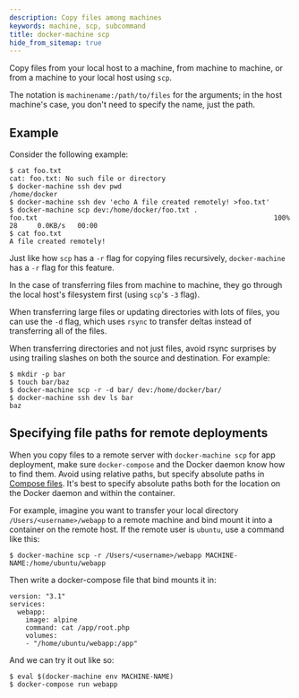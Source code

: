 ```yaml
---
description: Copy files among machines
keywords: machine, scp, subcommand
title: docker-machine scp
hide_from_sitemap: true
---
```


Copy files from your local host to a machine, from machine to machine, or from a
machine to your local host using `scp`.

The notation is `machinename:/path/to/files` for the arguments; in the host
machine's case, you don't need to specify the name, just the path.

## Example

Consider the following example:

```none
$ cat foo.txt
cat: foo.txt: No such file or directory
$ docker-machine ssh dev pwd
/home/docker
$ docker-machine ssh dev 'echo A file created remotely! >foo.txt'
$ docker-machine scp dev:/home/docker/foo.txt .
foo.txt                                                           100%   28     0.0KB/s   00:00
$ cat foo.txt
A file created remotely!
```

Just like how `scp` has a `-r` flag for copying files recursively,
`docker-machine` has a `-r` flag for this feature.

In the case of transferring files from machine to machine,
they go through the local host's filesystem first (using `scp`'s `-3` flag).

When transferring large files or updating directories with lots of files,
you can use the `-d` flag, which uses `rsync` to transfer deltas instead of
transferring all of the files.

When transferring directories and not just files, avoid rsync surprises
by using trailing slashes on both the source and destination. For example:

```none
$ mkdir -p bar
$ touch bar/baz
$ docker-machine scp -r -d bar/ dev:/home/docker/bar/
$ docker-machine ssh dev ls bar
baz
```

## Specifying file paths for remote deployments

When you copy files to a remote server with `docker-machine scp` for app
deployment, make sure `docker-compose` and the Docker daemon know how to find
them. Avoid using relative paths, but specify absolute paths in
[Compose files](/compose/compose-file/index.md). It's best to specify absolute
paths both for the location on the Docker daemon and within the container.

For example, imagine you want to transfer your local directory
`/Users/<username>/webapp` to a remote machine and bind mount it into a
container on the remote host. If the remote user is `ubuntu`, use a command like
this:

```none
$ docker-machine scp -r /Users/<username>/webapp MACHINE-NAME:/home/ubuntu/webapp
```

Then write a docker-compose file that bind mounts it in:

```none
version: "3.1"
services:
  webapp:
    image: alpine
    command: cat /app/root.php
    volumes:
    - "/home/ubuntu/webapp:/app"
```

And we can try it out like so:

```none
$ eval $(docker-machine env MACHINE-NAME)
$ docker-compose run webapp
```
